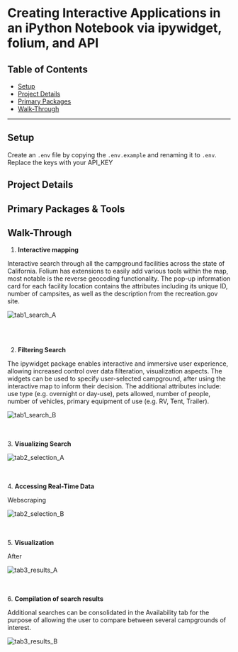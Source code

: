 # Creating Interactive Applications in an iPython Notebook via ipywidget, folium, and API</u>

## Table of Contents  
- [Setup](#Setup)  
- [Project Details](#project-details)  
- [Primary Packages](#primary-packages) 
- [Walk-Through](#walk-through)  
___


## Setup

Create an `.env` file by copying the `.env.example` and renaming it to `.env`. Replace the keys with your API_KEY

## Project Details

## Primary Packages & Tools

## Walk-Through

1. <b>Interactive mapping</b> 

Interactive search through all the campground facilities across the state of California. Folium has extensions to easily add various tools within the map, most notable is the reverse geocoding functionality. The pop-up information card for each facility location contains the attributes including its unique ID, number of campsites, as well as the description from the recreation.gov site. 

<img src="data/workflow/gif/tab1_search_A.gif" alt="tab1_search_A">


<br><br>

2. <b>Filtering Search</b>

The ipywidget package enables interactive and immersive user experience, allowing increased control over data filteration, visualization aspects. The widgets can be used to specify user-selected campground, after using the interactive map to inform their decision. The additional attributes include: use type (e.g. overnight or day-use), pets allowed, number of people, number of vehicles, primary equipment of use (e.g. RV, Tent, Trailer). 


<img src="data/workflow/gif/tab1_search_B.gif" alt="tab1_search_B">

<br><br>
3. <b>Visualizing Search </b>



<img src="data/workflow/gif/tab2_selection_A.gif" alt="tab2_selection_A">

<br><br>
4. <b>Accessing Real-Time Data</b>

Webscraping 

<img src="data/workflow/gif/tab2_selection_B.gif" alt="tab2_selection_B">

<br><br>
5. <b>Visualization</b>

After 

<img src="data/workflow/gif/tab3_results_A.gif" alt="tab3_results_A">

<br><br>
6. <b>Compilation of search results</b>

Additional searches can be consolidated in the Availability tab for the purpose of allowing the user to compare between several campgrounds of interest. 

<img src="data/workflow/gif/tab3_results_B.gif" alt="tab3_results_B">
